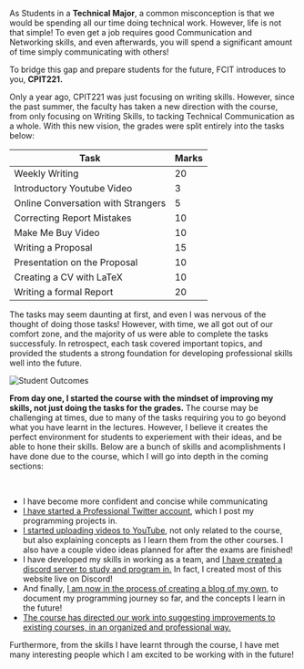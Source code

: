 As Students in a **Technical Major**, a common misconception is that we would be spending all our time doing technical work. However, life is not that simple! To even get a job requires good Communication and Networking skills, and even afterwards, you will spend a significant amount of time simply communicating with others!

To bridge this gap and prepare students for the future, FCIT introduces to you, **CPIT221.**

Only a year ago, CPIT221 was just focusing on writing skills. However, since the past summer, the faculty has taken a new direction with the course, from only focusing on Writing Skills, to tacking Technical Communication as a whole. With this new vision, the grades were split entirely into the tasks below:

| Task                               | Marks |
| ---------------------------------- | ----- |
| Weekly Writing                     | 20    |
| Introductory Youtube Video         | 3     |
| Online Conversation with Strangers | 5     |
| Correcting Report Mistakes         | 10    |
| Make Me Buy Video                  | 10    |
| Writing a Proposal                 | 15    |
| Presentation on the Proposal       | 10    |
| Creating a CV with LaTeX           | 10    |
| Writing a formal Report            | 20    |


The tasks may seem daunting at first, and even I was nervous of the thought of doing those tasks! However, with time, we all got out of our comfort zone, and the majority of us were able to complete the tasks successfuly. In retrospect, each task covered important topics, and provided the students a strong foundation for developing professional skills well into the future. 

<img src="https://pbs.twimg.com/media/Elkyb1rXUAAK6z_?format=jpg&name=large" alt="Student Outcomes">

<br>

**From day one, I started the course with the mindset of improving my skills, not just doing the tasks for the grades.** The course may be challenging at times, due to many of the tasks requiring you to go beyond what you have learnt in the lectures. However, I believe it creates the perfect environment for students to experiement with their ideas, and be able to hone their skills. Below are a bunch of skills and acomplishments I have done due to the course, which I will go into depth in the coming sections:

<br>

- I have become more confident and concise while communicating
- [I have started a Professional Twitter account](https://twitter.com/Ryan_Samman_), which I post my programming projects in.
- [I started uploading videos to YouTube](https://www.youtube.com/channel/UCGifqU_TZEzeqE6eMTjcs8w/), not only related to the course, but also explaining concepts as I learn them from the other courses. I also have a couple video ideas planned for after the exams are finished!
- I have developed my skills in working as a team, and [I have created a discord server to study and program in.](https://discord.gg/gVrBhRp47F) In fact, I created most of this website live on Discord!
- And finally, [I am now in the process of creating a blog of my own](/), to document my programming journey so far, and the concepts I learn in the future!
- [The course has directed our work into suggesting improvements to existing courses, in an organized and professional way.](https://twitter.com/rayed1420/status/1332299132254515201)

Furthermore, from the skills I have learnt through the course, I have met many interesting people which I am excited to be working with in the future!
